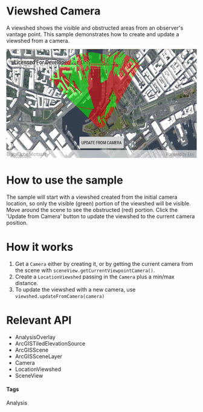 # Viewshed Camera
A viewshed shows the visible and obstructed areas from an observer's vantage point. This sample demonstrates how to create and update a viewshed from a camera.

![Viewshed Camera App](viewshed-camera.png)

# How to use the sample
The sample will start with a viewshed created from the initial camera location, so only the visible (green) portion of the viewshed will be visible. Move around the scene to see the obstructed (red) portion. Click the 'Update from Camera' button to update the viewshed to the current camera position.

# How it works
1. Get a `Camera` either by creating it, or by getting the current camera from the scene with `sceneView.getCurrentViewpointCamera()`.
2. Create a `LocationViewshed` passing in the `Camera` plus a min/max distance.
3. To update the viewshed with a new camera, use `viewshed.updateFromCamera(camera)`

# Relevant API
* AnalysisOverlay
* ArcGISTiledElevationSource
* ArcGISScene
* ArcGISSceneLayer
* Camera
* LocationViewshed
* SceneView

#### Tags
Analysis